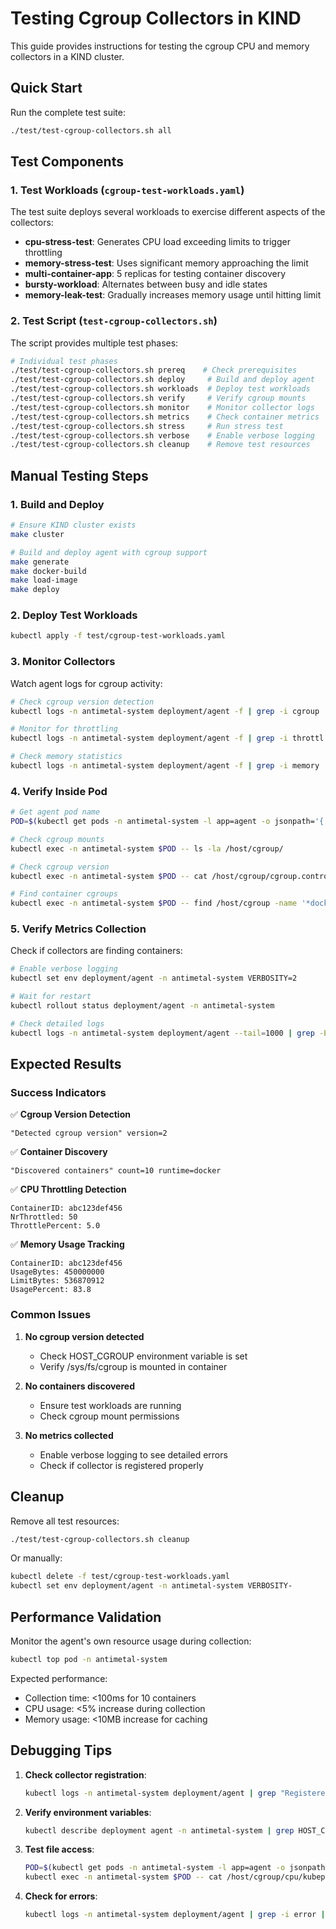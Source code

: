 # Testing Cgroup Collectors in KIND

This guide provides instructions for testing the cgroup CPU and memory collectors in a KIND cluster.

## Quick Start

Run the complete test suite:
```bash
./test/test-cgroup-collectors.sh all
```

## Test Components

### 1. Test Workloads (`cgroup-test-workloads.yaml`)

The test suite deploys several workloads to exercise different aspects of the collectors:

- **cpu-stress-test**: Generates CPU load exceeding limits to trigger throttling
- **memory-stress-test**: Uses significant memory approaching the limit
- **multi-container-app**: 5 replicas for testing container discovery
- **bursty-workload**: Alternates between busy and idle states
- **memory-leak-test**: Gradually increases memory usage until hitting limit

### 2. Test Script (`test-cgroup-collectors.sh`)

The script provides multiple test phases:

```bash
# Individual test phases
./test/test-cgroup-collectors.sh prereq    # Check prerequisites
./test/test-cgroup-collectors.sh deploy     # Build and deploy agent
./test/test-cgroup-collectors.sh workloads  # Deploy test workloads
./test/test-cgroup-collectors.sh verify     # Verify cgroup mounts
./test/test-cgroup-collectors.sh monitor    # Monitor collector logs
./test/test-cgroup-collectors.sh metrics    # Check container metrics
./test/test-cgroup-collectors.sh stress     # Run stress test
./test/test-cgroup-collectors.sh verbose    # Enable verbose logging
./test/test-cgroup-collectors.sh cleanup    # Remove test resources
```

## Manual Testing Steps

### 1. Build and Deploy

```bash
# Ensure KIND cluster exists
make cluster

# Build and deploy agent with cgroup support
make generate
make docker-build
make load-image
make deploy
```

### 2. Deploy Test Workloads

```bash
kubectl apply -f test/cgroup-test-workloads.yaml
```

### 3. Monitor Collectors

Watch agent logs for cgroup activity:
```bash
# Check cgroup version detection
kubectl logs -n antimetal-system deployment/agent -f | grep -i cgroup

# Monitor for throttling
kubectl logs -n antimetal-system deployment/agent -f | grep -i throttl

# Check memory statistics
kubectl logs -n antimetal-system deployment/agent -f | grep -i memory
```

### 4. Verify Inside Pod

```bash
# Get agent pod name
POD=$(kubectl get pods -n antimetal-system -l app=agent -o jsonpath='{.items[0].metadata.name}')

# Check cgroup mounts
kubectl exec -n antimetal-system $POD -- ls -la /host/cgroup/

# Check cgroup version
kubectl exec -n antimetal-system $POD -- cat /host/cgroup/cgroup.controllers 2>/dev/null || echo "Cgroup v1"

# Find container cgroups
kubectl exec -n antimetal-system $POD -- find /host/cgroup -name '*docker*' -type d | head -10
```

### 5. Verify Metrics Collection

Check if collectors are finding containers:
```bash
# Enable verbose logging
kubectl set env deployment/agent -n antimetal-system VERBOSITY=2

# Wait for restart
kubectl rollout status deployment/agent -n antimetal-system

# Check detailed logs
kubectl logs -n antimetal-system deployment/agent --tail=1000 | grep -E "discovered|container|cgroup"
```

## Expected Results

### Success Indicators

✅ **Cgroup Version Detection**
```
"Detected cgroup version" version=2
```

✅ **Container Discovery**
```
"Discovered containers" count=10 runtime=docker
```

✅ **CPU Throttling Detection**
```
ContainerID: abc123def456
NrThrottled: 50
ThrottlePercent: 5.0
```

✅ **Memory Usage Tracking**
```
ContainerID: abc123def456
UsageBytes: 450000000
LimitBytes: 536870912
UsagePercent: 83.8
```

### Common Issues

1. **No cgroup version detected**
   - Check HOST_CGROUP environment variable is set
   - Verify /sys/fs/cgroup is mounted in container

2. **No containers discovered**
   - Ensure test workloads are running
   - Check cgroup mount permissions

3. **No metrics collected**
   - Enable verbose logging to see detailed errors
   - Check if collector is registered properly

## Cleanup

Remove all test resources:
```bash
./test/test-cgroup-collectors.sh cleanup
```

Or manually:
```bash
kubectl delete -f test/cgroup-test-workloads.yaml
kubectl set env deployment/agent -n antimetal-system VERBOSITY-
```

## Performance Validation

Monitor the agent's own resource usage during collection:
```bash
kubectl top pod -n antimetal-system
```

Expected performance:
- Collection time: <100ms for 10 containers
- CPU usage: <5% increase during collection
- Memory usage: <10MB increase for caching

## Debugging Tips

1. **Check collector registration**:
   ```bash
   kubectl logs -n antimetal-system deployment/agent | grep "Registered.*cgroup"
   ```

2. **Verify environment variables**:
   ```bash
   kubectl describe deployment agent -n antimetal-system | grep HOST_CGROUP
   ```

3. **Test file access**:
   ```bash
   POD=$(kubectl get pods -n antimetal-system -l app=agent -o jsonpath='{.items[0].metadata.name}')
   kubectl exec -n antimetal-system $POD -- cat /host/cgroup/cpu/kubepods/cpu.stat
   ```

4. **Check for errors**:
   ```bash
   kubectl logs -n antimetal-system deployment/agent | grep -i error | grep -i cgroup
   ```